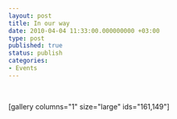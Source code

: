 ```yaml
---
layout: post
title: In our way
date: 2010-04-04 11:33:00.000000000 +03:00
type: post
published: true
status: publish
categories:
- Events
---
```

&nbsp;

[gallery columns="1" size="large" ids="161,149"]

